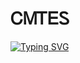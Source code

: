 # ᏟᎷᎢᎬᏚ

[![Typing SVG](https://readme-typing-svg.herokuapp.com?font=Fira+Code&weight=600&size=31&duration=4500&pause=1000&color=164B63&multiline=true&width=453&height=100&lines=Cracker+Maker+Tool+;ESFELURM)](https://git.io/typing-svg) 
